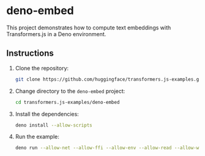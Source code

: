 # deno-embed

This project demonstrates how to compute text embeddings with Transformers.js in a Deno environment.

## Instructions

1. Clone the repository:

   ```sh
   git clone https://github.com/huggingface/transformers.js-examples.git
   ```

2. Change directory to the `deno-embed` project:

   ```sh
   cd transformers.js-examples/deno-embed
   ```

3. Install the dependencies:

   ```sh
   deno install --allow-scripts
   ```

4. Run the example:
   ```sh
   deno run --allow-net --allow-ffi --allow-env --allow-read --allow-write main.ts
   ```
